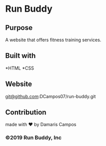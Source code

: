 # Run Buddy

## Purpose
A website that offers fitness training services.

## Built with 
*HTML
*CSS

## Website
git@github.com:DCampos07/run-buddy.git

## Contribution
made with ❤️ by Damaris Campos

### ©️2019 Run Buddy, Inc 
